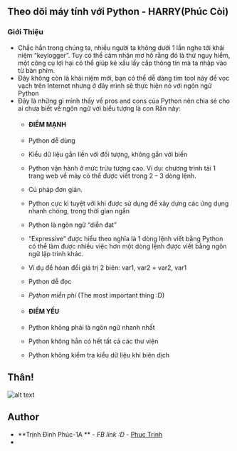 ## Theo dõi máy tính với Python - HARRY(Phúc Còi)
### Giới Thiệu
+ Chắc hẳn trong chúng ta, nhiều người ta không dưới 1 lần nghe tới khái niệm “keylogger”. Tuy có thể cảm nhận mơ hồ rằng đó là thứ nguy hiểm, một công cụ lợi hại có thể giúp kẻ xấu lấy cắp thông tin mà ta nhập vào từ bàn phím. 
+ Đây không còn là khái niệm mới, bạn có thể dễ dàng tìm tool này để vọc vạch trên Internet nhưng ở đây mình sẽ thực hiện nó với ngôn ngữ Python
+ Đây là những gì mình thấy về pros and cons của Python nên chia sẻ cho ai chưa biết về ngôn ngữ với biểu tượng là con Rắn này:
    * #### ĐIỂM MẠNH
    * Python dễ dùng
    * Kiểu dữ liệu gắn liền với đối tượng, không gắn với biến
    * Python vận hành ở mức trừu tượng cao. Ví dụ: chương trình tải 1 trang web về máy có thể được viết trong 2 – 3 dòng lệnh.
    * Cú pháp đơn giản.
    * Python cực kì tuyệt vời khi được sử dụng để xây dựng các ứng dụng nhanh chóng, trong thời gian ngắn
    * Python là ngôn ngữ “diễn đạt”

    * “Expressive” được hiểu theo nghĩa là 1 dòng lệnh viết bằng Python có thể làm được nhiều việc hơn một dòng lệnh được viết bằng ngôn ngữ lập trình khác.
    * Ví dụ để hóan đổi giá trị 2 biên: var1, var2 = var2, var1
    * Python dễ đọc
    * *Python miễn phí* (The most important thing :D)

    * #### ĐIỂM YẾU
    * Python không phải là ngôn ngữ nhanh nhất
    * Python không hẳn có hết tất cả các thư viện 
    * Python không kiểm tra kiểu dữ liệu khi biên dịch
## Thân!
![alt text](https://instagram.fdad2-1.fna.fbcdn.net/t51.2885-19/s150x150/18161730_1915204632049208_5721939814677217280_a.jpg "Logo Title Text ")
## Author
* **Trịnh Đình Phúc-1A ** - *FB link :D* - [Phuc Trinh](https://www.facebook.com/HarryAndRap)
* 
